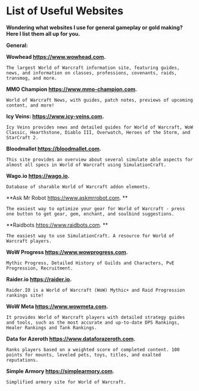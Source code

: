# List of Useful Websites

**Wondering what websites I use for general gameplay or gold making? Here I list them all up for you.**

**General:**

**Wowhead https://www.wowhead.com.**

`The largest World of Warcraft information site, featuring guides, news, and information on classes, professions, covenants, raids, transmog, and more.`

**MMO Champion https://www.mmo-champion.com.**

`World of Warcraft News, with guides, patch notes, previews of upcoming content, and more!`

**Icy Veins: https://www.icy-veins.com.**

`Icy Veins provides news and detailed guides for World of Warcraft, WoW Classic, Hearthstone, Diablo III, Overwatch, Heroes of the Storm, and StarCraft 2.`

**Bloodmallet https://bloodmallet.com.**

`This site provides an overview about several simulate able aspects for almost all specs in World of Warcraft using SimulationCraft.`

**Wago.io https://wago.io.**

`Database of sharable World of Warcraft addon elements.`

**Ask Mr Robot https://www.askmrrobot.com. **

`The easiest way to optimize your gear for World of Warcraft - press one button to get gear, gem, enchant, and soulbind suggestions.`

**Raidbots https://www.raidbots.com. **

`The easiest way to use SimulationCraft. A resource for World of Warcraft players.`

**WoW Progress https://www.wowprogress.com.**

`Mythic Progress, Detailed History of Guilds and Characters, PvE Progression, Recruitment.`

**Raider.io https://raider.io.**

`Raider.IO is a World of Warcraft (WoW) Mythic+ and Raid Progression rankings site!`

**WoW Meta https://www.wowmeta.com.**

`It provides World of Warcraft players with detailed strategy guides and tools, such as the most accurate and up-to-date DPS Rankings, Healer Rankings and Tank Rankings.`

**Data for Azeroth https://www.dataforazeroth.com.**

`Ranks players based on a weighted score of completed content. 100 points for mounts, leveled pets, toys, titles, and exalted reputations.`

**Simple Armory https://simplearmory.com.**

`Simplified armory site for World of Warcraft.`
